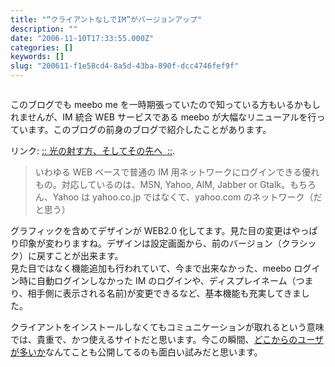 ```yaml
---
title: "“クライアントなしでIM”がバージョンアップ"
description: ""
date: "2006-11-10T17:33:55.000Z"
categories: []
keywords: []
slug: "200611-f1e58cd4-8a5d-43ba-890f-dcc4746fef9f"
---
```

![]()

このブログでも meebo me を一時期張っていたので知っている方もいるかもしれませんが、IM 統合 WEB サービスである meebo が大幅なリニューアルを行っています。このブログの前身のブログで紹介したことがあります。

リンク: [:: 光の射す方、そしてその先へ  ::](http://blog.qli.jp/2006/03/meebo.html ":: 光の射す方、そしてその先へ ::").

> いわゆる WEB ベースで普通の IM 用ネットワークにログインできる優れもの。対応しているのは、MSN, Yahoo, AIM, Jabber or Gtalk。もちろん、Yahoo は yahoo.co.jp ではなくて、yahoo.com のネットワーク（だと思う）

グラフィックを含めてデザインが WEB2.0 化してます。見た目の変更はやっぱり印象が変わりますね。デザインは設定画面から、前のバージョン（クラシック）に戻すことが出来ます。  
見た目ではなく機能追加も行われていて、今まで出来なかった、meebo ログイン時に自動ログインしなかった IM のログインや、ディスプレイネーム（つまり、相手側に表示される名前)が変更できるなど、基本機能も充実してきました。

クライアントをインストールしなくてもコミュニケーションが取れるという意味では、貴重で、かつ使えるサイトだと思います。今この瞬間、[どこからのユーザが多いか](http://blog.meebo.com/map)なんてことも公開してるのも面白い試みだと思います。
